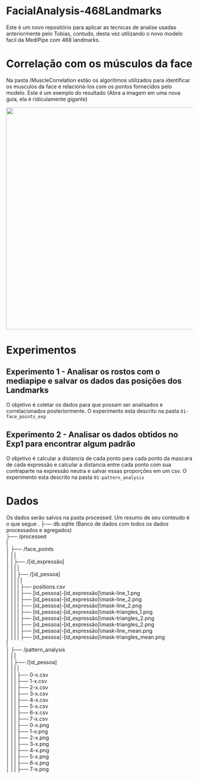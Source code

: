 # FacialAnalysis-468Landmarks

Este é um novo repositório para aplicar as tecnicas de analise usadas anteriormente pelo Tobias, contudo, desta vez utilizando o novo modelo facil da MediPipe com 468 landmarks.

# Correlação com os músculos da face

Na pasta /MuscleCorrelation estão os algoritimos utilizados para identificar os musculos da face e relacioná-los com os pontos fornecidos pelo modelo.
Este é um exemplo do resultado (Abra a imagem em uma nova guia, ela é ridiculamente gigante)

<p align="center">
<img src="./MuscleCorrelation/human-muscles-landmarks-colored.jpg" height="600px" width="auto"/>
</p>

# Experimentos

## Experimento 1 - Analisar os rostos com o mediapipe e salvar os dados das posições dos Landmarks

O objetivo é coletar os dados para que possam ser analisados e correlacionados posteriormente. O experimento esta descrito na pasta `01-face_points_exp`

## Experimento 2 - Analisar os dados obtidos no Exp1 para encontrar algum padrão

O objetivo é calcular a distancia de cada ponto para cada ponto da mascara de cada expressão e calcular a distancia entre cada ponto com sua contraparte na expressão neutra e salvar essas proporções em um csv. O experimento esta descrito na pasta `01-pattern_analysis`

# Dados

Os dados serão salvos na pasta processed. Um resumo de seu conteudo é o que segue
.
├── db.sqlite (Banco de dados com todos os dados processados e agregados) </br>
├── /processed </br>
| </br>
│ ├── /face_points </br>
│ | | </br>
│ | ├── /[id_expressão] </br>
│ | | |</br>
│ | | ├── /[id_pessoa] </br>
│ | | | |</br>
│ | | | ├── positions.csv </br>
│ | | | ├── [id_pessoa]-[id_expressão]\mask-line_1.png </br>
│ | | | ├── [id_pessoa]-[id_expressão]\mask-line_2.png </br>
│ | | | ├── [id_pessoa]-[id_expressão]\mask-line_2.png </br>
│ | | | ├── [id_pessoa]-[id_expressão]\mask-triangles_1.png </br>
│ | | | ├── [id_pessoa]-[id_expressão]\mask-triangles_2.png </br>
│ | | | ├── [id_pessoa]-[id_expressão]\mask-triangles_2.png </br>
│ | | | ├── [id_pessoa]-[id_expressão]\mask-line_mean.png </br>
│ | | | ├── [id_pessoa]-[id_expressão]\mask-triangles_mean.png </br>
| </br>
│ ├── /pattern_analysis </br>
│ | | </br>
│ | ├── /[id_pessoa] </br>
│ | | |</br>
│ | | ├── 0-x.csv </br>
│ | | ├── 1-x.csv </br>
│ | | ├── 2-x.csv </br>
│ | | ├── 3-x.csv </br>
│ | | ├── 4-x.csv </br>
│ | | ├── 5-x.csv </br>
│ | | ├── 6-x.csv </br>
│ | | ├── 7-x.csv </br>
│ | | ├── 0-x.png </br>
│ | | ├── 1-x.png </br>
│ | | ├── 2-x.png </br>
│ | | ├── 3-x.png </br>
│ | | ├── 4-x.png </br>
│ | | ├── 5-x.png </br>
│ | | ├── 6-x.png </br>
│ | | ├── 7-x.png </br>
